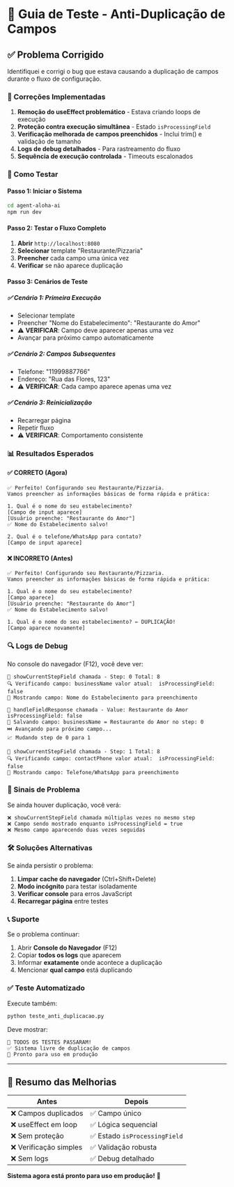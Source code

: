 # 🧪 Guia de Teste - Anti-Duplicação de Campos

## ✅ Problema Corrigido

Identifiquei e corrigi o bug que estava causando a duplicação de campos durante o fluxo de configuração.

### 🔧 Correções Implementadas

1. **Remoção do useEffect problemático** - Estava criando loops de execução
2. **Proteção contra execução simultânea** - Estado `isProcessingField` 
3. **Verificação melhorada de campos preenchidos** - Inclui trim() e validação de tamanho
4. **Logs de debug detalhados** - Para rastreamento do fluxo
5. **Sequência de execução controlada** - Timeouts escalonados

### 🧪 Como Testar

#### Passo 1: Iniciar o Sistema
```bash
cd agent-aloha-ai
npm run dev
```

#### Passo 2: Testar o Fluxo Completo
1. **Abrir** `http://localhost:8080`
2. **Selecionar** template "Restaurante/Pizzaria" 
3. **Preencher** cada campo uma única vez
4. **Verificar** se não aparece duplicação

#### Passo 3: Cenários de Teste

##### ✅ Cenário 1: Primeira Execução
- Selecionar template
- Preencher "Nome do Estabelecimento": "Restaurante do Amor"
- ⚠️ **VERIFICAR**: Campo deve aparecer apenas uma vez
- Avançar para próximo campo automaticamente

##### ✅ Cenário 2: Campos Subsequentes  
- Telefone: "11999887766"
- Endereço: "Rua das Flores, 123"
- ⚠️ **VERIFICAR**: Cada campo aparece apenas uma vez

##### ✅ Cenário 3: Reinicialização
- Recarregar página
- Repetir fluxo
- ⚠️ **VERIFICAR**: Comportamento consistente

### 📊 Resultados Esperados

#### ✅ CORRETO (Agora)
```
✅ Perfeito! Configurando seu Restaurante/Pizzaria.
Vamos preencher as informações básicas de forma rápida e prática:

1. Qual é o nome do seu estabelecimento?
[Campo de input aparece]
[Usuário preenche: "Restaurante do Amor"]
✅ Nome do Estabelecimento salvo!

2. Qual é o telefone/WhatsApp para contato?
[Campo de input aparece]
```

#### ❌ INCORRETO (Antes)
```
✅ Perfeito! Configurando seu Restaurante/Pizzaria.
Vamos preencher as informações básicas de forma rápida e prática:

1. Qual é o nome do seu estabelecimento?
[Campo aparece]
[Usuário preenche: "Restaurante do Amor"] 
✅ Nome do Estabelecimento salvo!

1. Qual é o nome do seu estabelecimento? ← DUPLICAÇÃO!
[Campo aparece novamente]
```

### 🔍 Logs de Debug

No console do navegador (F12), você deve ver:

```
🚀 showCurrentStepField chamada - Step: 0 Total: 8
🔍 Verificando campo: businessName valor atual:  isProcessingField: false
📝 Mostrando campo: Nome do Estabelecimento para preenchimento

💾 handleFieldResponse chamada - Value: Restaurante do Amor isProcessingField: false
💾 Salvando campo: businessName = Restaurante do Amor no step: 0
⏭️ Avançando para próximo campo...
📈 Mudando step de 0 para 1

🚀 showCurrentStepField chamada - Step: 1 Total: 8
🔍 Verificando campo: contactPhone valor atual:  isProcessingField: false
📝 Mostrando campo: Telefone/WhatsApp para preenchimento
```

### 🚨 Sinais de Problema

Se ainda houver duplicação, você verá:

```
❌ showCurrentStepField chamada múltiplas vezes no mesmo step
❌ Campo sendo mostrado enquanto isProcessingField = true  
❌ Mesmo campo aparecendo duas vezes seguidas
```

### 🛠️ Soluções Alternativas

Se ainda persistir o problema:

1. **Limpar cache do navegador** (Ctrl+Shift+Delete)
2. **Modo incógnito** para testar isoladamente
3. **Verificar console** para erros JavaScript
4. **Recarregar página** entre testes

### 📞 Suporte

Se o problema continuar:
1. Abrir **Console do Navegador** (F12)
2. Copiar **todos os logs** que aparecem
3. Informar **exatamente** onde acontece a duplicação
4. Mencionar **qual campo** está duplicando

### ✅ Teste Automatizado

Execute também:
```bash
python teste_anti_duplicacao.py
```

Deve mostrar:
```
🎉 TODOS OS TESTES PASSARAM!
✅ Sistema livre de duplicação de campos  
🚀 Pronto para uso em produção
```

---

## 🎯 Resumo das Melhorias

| Antes | Depois |
|-------|--------|
| ❌ Campos duplicados | ✅ Campo único |
| ❌ useEffect em loop | ✅ Lógica sequencial |
| ❌ Sem proteção | ✅ Estado `isProcessingField` |
| ❌ Verificação simples | ✅ Validação robusta |
| ❌ Sem logs | ✅ Debug detalhado |

**Sistema agora está pronto para uso em produção!** 🚀 